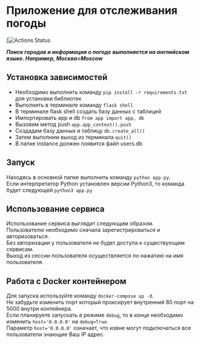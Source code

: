 # Приложение для отслеживания погоды

[![Actions Status](https://github.com/rropppe/kurasch/actions/workflows/ci-start.yml/badge.svg)

***Поиск городов и информация о погоде выполняется на английском языке.
Например, Москва=Moscow***

## Установка зависимостей

* Необходимо выполнить команду `pip install -r requirements.txt` для установки библиотек
* Выполнить в терминале команду `flask shell`
* В терминале flask shell создать базу данных с таблицей
* Импортировать app и db `from app import app, db`
* Вызовим метод push `app.app_context().push`
* Создадим базу данных и таблицу `db.create_all()`
* Затем выполним выход из терминала `quit()`
* В папке instance должен появится файл users.db

## Запуск
Находясь в основной папке выполнить команду `python app.py`. \
Если интерпретатор Python установлен версии Python3, то команда будет следующей `python3 app.py` 

## Использование сервиса
Использование сервиса выглядит следующим образом. \
Пользователю необходимо сначала зарегистрироваться и авторизоваться.\
Без авторизации у пользователя не будет доступа к существующим сервисам. \
Выход из сессии пользователя осуществляется по нажатию на имя пользователя.

## Работа с Docker контейнером
Для запуска используйте команду `docker-compose up -d`. \
Не забудьте изменить порт который проксирует внутренний 80 порт на 5000 внутри контейнера. \
Если планируете запускать в режиме `debug`, то в конце необходимо изменить `host='0.0.0.0'` на `debug=True`. \
Параметр `host='0.0.0.0'` означает, что извне могут подключаться все пользователи знающие Ваш IP адрес.
